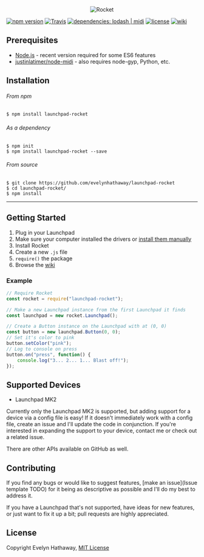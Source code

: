 <div align="center"><img alt="Rocket" src="./img/cover/github-cover.png"></div>

[![npm version](https://img.shields.io/npm/v/launchpad-rocket.svg)](https://www.npmjs.com/package/launchpad-rocket)
[![Travis](https://img.shields.io/travis/evelynhathaway/launchpad-rocket.svg)](https://travis-ci.org/evelynhathaway/launchpad-rocket)
[![dependencies: lodash | midi](https://img.shields.io/badge/dependencies-lodash%20%7C%20midi-lightgrey.svg)](https://github.com/evelynhathaway/launchpad-rocket/network/dependencies)
[![license](https://img.shields.io/github/license/evelynhathaway/launchpad-rocket.svg)]()
[![wiki](https://img.shields.io/badge/wiki-GitHub-lightgrey.svg)](https://github.com/evelynhathaway/launchpad-rocket/wiki)


## Prerequisites
- [Node.js](https://nodejs.org/en/download/) - recent version required for some ES6 features
- [justinlatimer/node-midi](https://github.com/justinlatimer/node-midi) - also requires node-gyp, Python, etc.


## Installation
###### From npm
```
$ npm install launchpad-rocket
```
###### As a dependency
```
$ npm init
$ npm install launchpad-rocket --save
```
###### From source
```
$ git clone https://github.com/evelynhathaway/launchpad-rocket
$ cd launchpad-rocket/
$ npm install
```


---


## Getting Started
1. Plug in your Launchpad
2. Make sure your computer installed the drivers or [install them manually](https://us.novationmusic.com/launch/launchpad/support-downloads)
3. Install Rocket
4. Create a new `.js` file
5. `require()` the package
6. Browse the [wiki](https://github.com/evelynhathaway/launchpad-rocket/wiki)

### Example
```js
// Require Rocket
const rocket = require("launchpad-rocket");

// Make a new Launchpad instance from the first Launchpad it finds
const launchpad = new rocket.Launchpad();

// Create a Button instance on the Launchpad with at (0, 0)
const button = new launchpad.Button(0, 0);
// Set it's color to pink
button.setColor("pink");
// Log to console on press
button.on("press", function() {
	console.log("3... 2... 1... Blast off!");
});
```


## Supported Devices
- Launchpad MK2

Currently only the Launchpad MK2 is supported, but adding support for a device via a config file is easy! If it doesn't immediately work with a config file, create an issue and I'll update the code in conjunction. If you're interested in expanding the support to your device, contact me or check out a related issue.

There are other APIs available on GitHub as well.


## Contributing
If you find any bugs or would like to suggest features, [make an issue](Issue template TODO) for it being as descriptive as possible and I'll do my best to address it.

If you have a Launchpad that's not supported, have ideas for new features, or just want to fix it up a bit; pull requests are highly appreciated.


## License
Copyright Evelyn Hathaway, [MIT License](https://github.com/evelynhathaway/launchpad-rocket/blob/master/LICENSE)
